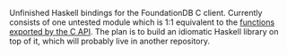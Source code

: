 Unfinished Haskell bindings for the FoundationDB C client. Currently consists of one untested module which is 1:1 equivalent to the [functions exported by the C API](https://apple.github.io/foundationdb/api-c.html). The plan is to build an idiomatic Haskell library on top of it, which will probably live in another repository.
